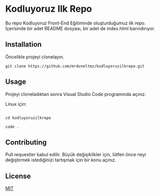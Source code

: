 
# Kodluyoruz Ilk Repo

Bu repo Kodluyoruz Front-End Eğitiminde oluşturduğumuz ilk repo. İçerisinde bir adet README dosyası, bir adet de index.html barındırıyor.

  

## Installation

Öncelikle projeyi clonelayın.

`git clone https://github.com/mrdvneltmz/kodluyoruzilkrepo.git`

  

## Usage

Projeyi cloneladıktan sonra Visual Studio Code programında açınız.

  

Linux için:

```

cd kodluyoruzilkrepo

code .

```

## Contributing

Pull requestler kabul edilir. Büyük değişiklikler için, lütfen önce neyi değiştirmek istediğinizi tartışmak için bir konu açınız.

  

## License

[MIT](https://choosealicense.com/licenses/mit/)